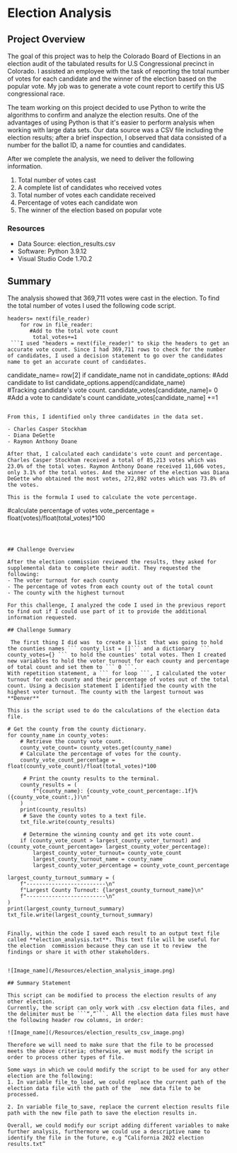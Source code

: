 # Election Analysis

## Project Overview
The goal of this project was to help the Colorado Board of Elections in an election audit of the tabulated results for U.S Congressional precinct in Colorado. I assisted an employee with the task of reporting the total number of votes for each candidate and the winner of the election based on the popular vote. My job was to generate a vote count report to certify this US congressional race.

The team working on this project decided  to use Python to write the algorithms  to confirm  and analyze the election results. One of the advantages of using Python is that it's easier to perform analysis when working with large data sets. Our data source was a CSV file  including the election results; after a brief inspection, I observed that data consisted of a number for the ballot ID, a name for counties and candidates.

After we complete the analysis, we need to deliver the following information.

1. Total number of votes cast
2. A complete list of candidates who received votes
3. Total number of votes each candidate received
4. Percentage of votes each candidate won
5. The winner of the election based on popular vote

### Resources 
- Data Source: election_results.csv
- Software: Python 3.9.12
- Visual Studio Code 1.70.2

## Summary
The analysis showed that 369,711 votes were cast in the election. To find the total number of votes I used the following code script.

```
headers= next(file_reader)
    for row in file_reader:
       #Add to the total vote count
        total_votes+=1
 ```I used "headers = next(file_reader)" to skip the headers to get an accurate vote count. Since I had 369,711 rows to check for the number of candidates, I used a decision statement to go over the candidates name to get an accurate count of candidates.

```
candidate_name= row[2]
        if candidate_name not in candidate_options:
             #Add candidate to list
            candidate_options.append(candidate_name)  
            #Tracking candidate's vote count.
            candidate_votes[candidate_name]= 0
            #Add a vote to candidate's count
        candidate_votes[candidate_name] +=1
```

From this, I identified only three candidates in the data set.

- Charles Casper Stockham
- Diana DeGette
- Raymon Anthony Doane

After that, I calculated each candidate's vote count and percentage.
Charles Casper Stockham received a total of 85,213 votes which was 23.0% of the total votes. Raymon Anthony Doane received 11,606 votes, only 3.1% of the total votes. And the winner of the election was Diana DeGette who obtained the most votes, 272,892 votes which was 73.8% of the votes.

This is the formula I used to calculate the vote percentage.
```
 #calculate percentage of votes
        vote_percentage = float(votes)/float(total_votes)*100
```

 

## Challenge Overview

After the election commission reviewed the results, they asked for supplemental data to complete their audit. They requested the following:
- The voter turnout for each county
- The percentage of votes from each county out of the total count
- The county with the highest turnout

For this challenge, I analyzed the code I used in the previous report to find out if I could use part of it to provide the additional information requested. 

## Challenge Summary

 The first thing I did was  to create a list  that was going to hold the counties names ``` county_list = []``` and a dictionary  ``` county_votes={} ``` to hold the counties' total votes. Then I created new variables to hold the voter turnout for each county and percentage of total count and set them to ``` 0 ```.
With repetition statement, a ``` for loop ```, I calculated the voter turnout for each county and their percentage of votes out of the total count. Using a decision statement I identified the county with the highest voter turnout. The county with the largest turnout was **Denver**

This is the script used to do the calculations of the election data file.

```
    # Get the county from the county dictionary.
    for county_name in county_votes:
        # Retrieve the county vote count.
        county_vote_count= county_votes.get(county_name)
        # Calculate the percentage of votes for the county.
        county_vote_count_percentage = float(county_vote_count)/float(total_votes)*100

         # Print the county results to the terminal.
        county_results = (
            f"{county_name}: {county_vote_count_percentage:.1f}% ({county_vote_count:,})\n"
        )
        print(county_results)
         # Save the county votes to a text file.
        txt_file.write(county_results)

         # Determine the winning county and get its vote count.
        if (county_vote_count > largest_county_voter_turnout) and (county_vote_count_percentage> largest_county_voter_percentage):
            largest_county_voter_turnout= county_vote_count
            largest_county_turnout_name = county_name
            largest_county_voter_percentage = county_vote_count_percentage

    largest_county_turnout_summary = (
        f"-------------------------\n"
        f"Largest County Turnout: {largest_county_turnout_name}\n"
        f"-------------------------\n"
    )
    print(largest_county_turnout_summary)
    txt_file.write(largest_county_turnout_summary)
```

Finally, within the code I saved each result to an output text file called **election_analysis.txt**. This text file will be useful for the election  commission because they can use it to review  the findings or share it with other stakeholders.


![Image_name](/Resources/election_analysis_image.png)

## Summary Statement

This script can be modified to process the election results of any other election. 
Currently, the script can only work with .csv election data files, and the delimiter must be ```“,”```. All the election data files must have the following header row columns, in order:

![Image_name](/Resources/election_results_csv_image.png)

Therefore we will need to make sure that the file to be processed meets the above criteria; otherwise, we must modify the script in order to process other types of file.

Some ways in which we could modify the script to be used for any other election are the following:
1. In variable file_to_load, we could replace the current path of the election data file with the path of the   new data file to be processed.

2. In variable file_to_save, replace the current election results file path with the new file path to save the election results in. 

Overall, we could modify our script adding different variables to make further analysis, furthermore we could use a descriptive name to identify the file in the future, e.g “California 2022 election results.txt” 
